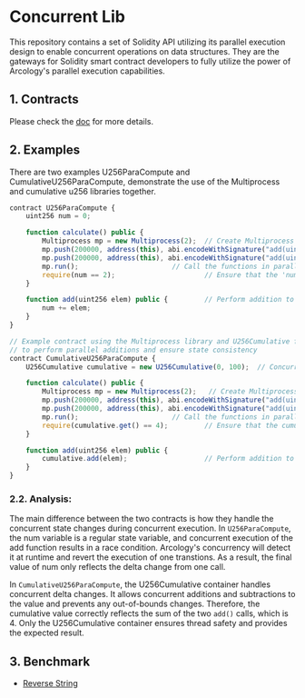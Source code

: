 # Concurrent Lib 
This repository contains a set of Solidity API utilizing its parallel execution design to enable concurrent operations on data structures. They are the gateways for Solidity smart contract developers to fully utilize the power of Arcology's parallel execution capabilities.

## 1. Contracts
Please check the [doc](https://doc.arcology.network/concurrent-programming-guide/) for more details.

## 2. Examples

There are two examples  U256ParaCompute and CumulativeU256ParaCompute, demonstrate the use of the Multiprocess and cumulative u256 libraries together.

```js
contract U256ParaCompute {
    uint256 num = 0;

    function calculate() public {     
        Multiprocess mp = new Multiprocess(2);  // Create Multiprocess instance with 2 threads
        mp.push(200000, address(this), abi.encodeWithSignature("add(uint256)", 2)); 
        mp.push(200000, address(this), abi.encodeWithSignature("add(uint256)", 2));
        mp.run(); 			            // Call the functions in parallel
        require(num == 2);                      // Ensure that the 'num' variable is 2
    }

    function add(uint256 elem) public {         // Perform addition to the 'num' variable
        num += elem;
    }  
}
```
```js
// Example contract using the Multiprocess library and U256Cumulative for cumulative operations
// to perform parallel additions and ensure state consistency
contract CumulativeU256ParaCompute {
    U256Cumulative cumulative = new U256Cumulative(0, 100);  // Concurrent uint256

    function calculate() public {       
        Multiprocess mp = new Multiprocess(2);   // Create Multiprocess instance with 2 threads
        mp.push(200000, address(this), abi.encodeWithSignature("add(uint256)", 2));     
        mp.push(200000, address(this), abi.encodeWithSignature("add(uint256)", 2));   
        mp.run();   					// Call the functions in parallel
        require(cumulative.get() == 4);         // Ensure that the cumulative value is 4
    }

    function add(uint256 elem) public { 
        cumulative.add(elem);                   // Perform addition to the variable
    }  
}
```

###  2.2. Analysis:

The main difference between the two contracts is how they handle the concurrent state changes during concurrent execution. In `U256ParaCompute`, the num variable is a regular state variable, and concurrent execution of the add function results in a race condition. Arcology's concurrency will detect it at runtime and revert the execution of one transtions. As a result, the final value of num only reflects the delta change from one call.

In `CumulativeU256ParaCompute`, the U256Cumulative container handles concurrent delta changes. It allows concurrent additions and subtractions to the value and prevents any out-of-bounds changes. Therefore, the cumulative value correctly reflects the sum of the two `add()` calls, which is 4. Only the U256Cumulative container ensures thread safety and provides the expected result.

##  3. Benchmark
- [Reverse String](https://doc.arcology.network/concurrent-programming-guide/benchmark/reverse-string)
